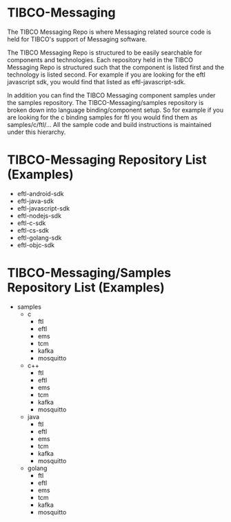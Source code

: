 # TIBCO-Messaging
The TIBCO Messaging Repo is where Messaging related source code is held for TIBCO's support of  Messaging software.

The TIBCO Messaging Repo is structured to be easily searchable for components and technologies.
Each repository held in the TIBCO Messaging Repo is structured such that the component is listed first and the
technology is listed second.  For example if you are looking for the eftl javascript sdk, you would find that
listed as eftl-javascript-sdk.

In addition you can find the TIBCO Messaging component samples under the samples repository.
The TIBCO-Messaging/samples repository is broken down into language binding/component setup.
So for example if you are looking for the c binding samples for ftl you would find them as samples/c/ftl/...
All the sample code and build instructions is maintained under this hierarchy.

# TIBCO-Messaging Repository List (Examples)
   * eftl-android-sdk
   * eftl-java-sdk
   * eftl-javascript-sdk
   * eftl-nodejs-sdk
   * eftl-c-sdk
   * eftl-cs-sdk
   * eftl-golang-sdk
   * eftl-objc-sdk

# TIBCO-Messaging/Samples Repository List (Examples)
   * samples
      * c
         * ftl
         * eftl
         * ems
         * tcm
         * kafka
         * mosquitto
      * c++
         * ftl
         * eftl
         * ems
         * tcm
         * kafka
         * mosquitto
      * java
         * ftl
         * eftl
         * ems
         * tcm
         * kafka
         * mosquitto
      * golang
         * ftl
         * eftl
         * ems
         * tcm
         * kafka
         * mosquitto
